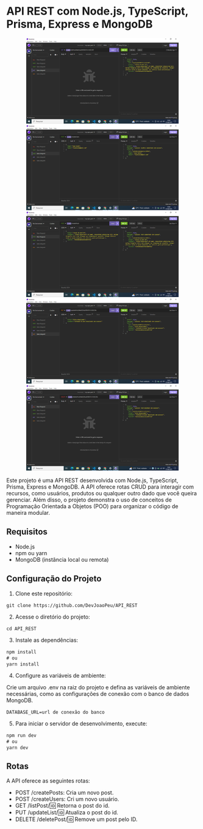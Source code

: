 # API REST com Node.js, TypeScript, Prisma, Express e MongoDB

<div align="center">
  <img src="https://github.com/DevJoaoPeu/API_REST/blob/main/public/Captura%20de%20Tela%20(4).png" width="400" height="auto" alt="img1"/>
  <img src="https://github.com/DevJoaoPeu/API_REST/blob/main/public/Captura%20de%20Tela%20(5).png" width="400" height="auto" alt="img2"/>
  <img src="https://github.com/DevJoaoPeu/API_REST/blob/main/public/Captura%20de%20Tela%20(6).png" width="400" height="auto" alt="img3"/>
  <img src="https://github.com/DevJoaoPeu/API_REST/blob/main/public/Captura%20de%20Tela%20(7).png" width="400" height="auto" alt="img4"/>
  <img src="https://github.com/DevJoaoPeu/API_REST/blob/main/public/Captura%20de%20Tela%20(8).png" width="400" height="auto" alt="img5"/>
</div>

Este projeto é uma API REST desenvolvida com Node.js, TypeScript, Prisma, Express e MongoDB. A API oferece rotas CRUD para interagir com recursos, como usuários, produtos ou qualquer outro dado que você queira gerenciar. Além disso, o projeto demonstra o uso de conceitos de Programação Orientada a Objetos (POO) para organizar o código de maneira modular.

## Requisitos

- Node.js 
- npm ou yarn
- MongoDB (instância local ou remota)

## Configuração do Projeto

1. Clone este repositório:

```
git clone https://github.com/DevJoaoPeu/API_REST
```

2. Acesse o diretório do projeto:

```
cd API_REST
```

3. Instale as dependências:

```
npm install
# ou
yarn install
```
4. Configure as variáveis de ambiente:

Crie um arquivo .env na raiz do projeto e defina as variáveis de ambiente necessárias, como as configurações de conexão com o banco de dados MongoDB.

```
DATABASE_URL=url de conexão do banco
```

5. Para iniciar o servidor de desenvolvimento, execute:

```
npm run dev
# ou
yarn dev
```

## Rotas

A API oferece as seguintes rotas:

- POST /createPosts: Cria um novo post.
- POST /createUsers: Cri um novo usuário.
- GET /listPost/:id: Retorna o post do id.
- PUT /updateList/:id: Atualiza o post do id.
- DELETE /deletePost/:id: Remove um post pelo ID.
